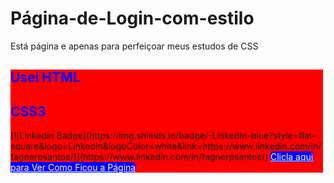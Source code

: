 # Página-de-Login-com-estilo
Está página e apenas para perfeiçoar meus estudos de CSS
  ##
<div style="display: block">
  <div style="background: red; width: 500px;">
    <h2 style="color: blue;">Usei HTML</h2>
    <h2 style="color: blue">CSS3</h2>
    [![Linkedin Badge](https://img.shields.io/badge/-LinkedIn-blue?style=flat-square&logo=Linkedin&logoColor=white&link=https://www.linkedin.com/in/fagnerpsantos/)](https://www.linkedin.com/in/fagnerpsantos/)
    <a style="background: blue; color: white; border-radius: 5px;" href="https://ihuryferreira.github.io/P-gina-de-Login-estilizado/index.html">Clicla aqui para Ver Como Ficou a Página</a>
  </div>
</div
  ##
  
  
